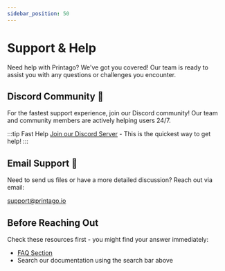 ```yaml
---
sidebar_position: 50
---
```


# Support & Help

Need help with Printago?  We've got you covered! Our team is ready to assist you with any questions or challenges you encounter.

## Discord Community 💬

For the fastest support experience, join our Discord community! Our team and community members are actively helping users 24/7.

:::tip Fast Help
[Join our Discord Server](https://discord.gg/RCFA2u99De) - This is the quickest way to get help!
:::

## Email Support 📧

Need to send us files or have a more detailed discussion? Reach out via email:

support@printago.io

## Before Reaching Out

Check these resources first - you might find your answer immediately:
- [FAQ Section](./faq.md)
- Search our documentation using the search bar above